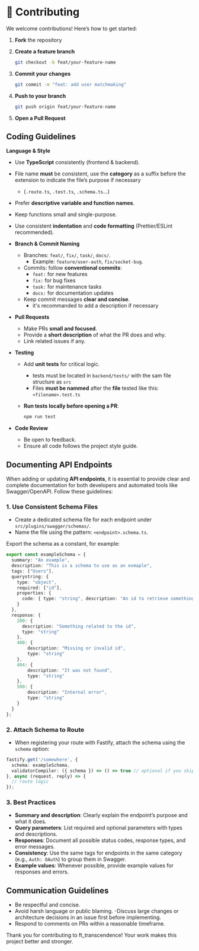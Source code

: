 # 🤝 Contributing

We welcome contributions!
Here’s how to get started:

1. **Fork** the repository
2. **Create a feature branch**

   ```bash
   git checkout -b feat/your-feature-name
   ```
3. **Commit your changes**

   ```bash
   git commit -m "feat: add user matchmaking"
   ```
4. **Push to your branch**

   ```bash
   git push origin feat/your-feature-name
   ```
5. **Open a Pull Request**

## Coding Guidelines

 **Language & Style**
  * Use **TypeScript** consistently (frontend & backend).
  * File name **must** be consistent, use the **category** as a suffix before the extension to indicate the file’s purpose if necessary
	* (`.route.ts`, `.test.ts`, `.schema.ts`...)
  * Prefer **descriptive variable and function names**.
  * Keep functions small and single-purpose.
  * Use consistent **indentation** and **code formatting** (Prettier/ESLint recommended).

* **Branch & Commit Naming**
  * Branches: `feat/`, `fix/`, `task/`, `docs/`.
    * Example: `feature/user-auth`, `fix/socket-bug`.
  * Commits: follow **conventional commits**:
    * `feat:` for new features
    * `fix:` for bug fixes
    * `task:` for maintenance tasks
    * `docs:` for documentation updates
  * Keep commit messages **clear and concise**.
	* it's recommanded to add a description if necessary

* **Pull Requests**
  * Make PRs **small and focused**.
  * Provide a **short description** of what the PR does and why.
  * Link related issues if any.

* **Testing**
  * Add **unit tests** for critical logic.
	* tests must be located in `backend/tests/` with the sam file structure as `src`
	* Files **must be nammed** after the **file** tested like this: `<filename>.test.ts`
   
  * **Run tests locally before opening a PR**:
  
    ```bash
    npm run test
    ```

* **Code Review**
  * Be open to feedback.
  * Ensure all code follows the project style guide.

## Documenting API Endpoints
When adding or updating **API endpoints**, it is essential to provide clear and complete documentation for both developers and automated tools like Swagger/OpenAPI. Follow these guidelines:
### 1. Use Consistent Schema Files

- Create a dedicated schema file for each endpoint under `src/plugins/swagger/schemas/`.
- Name the file using the pattern: `<endpoint>.schema.ts`.

Export the schema as a constant, for example:
```ts
export const exampleSchema = {
  summary: "An example",
  description: "This is a schema to use as an exmaple",
  tags: ["Users"],
  querystring: {
    type: "object",
    required: ["id"],
    properties: {
      code: { type: "string", description: "An id to retrieve something" }
    }
  },
  response: {
    200: {
      description: "Something related to the id",
      type: "string"
    },
    400: {
		description: "Missing or invalid id",
		type: "string"
	},
    404: {
		description: "It was not found",
		type: "string"
	},
    500: {
    	description: "Internal error",
		type: "string"
    }
  }
};
```

### 2. Attach Schema to Route
- When registering your route with Fastify, attach the schema using the `schema` option:
```ts
fastify.get('/somewhere', {
  schema: exampleSchema,
  validatorCompiler: ({ schema }) => () => true // optional if you skip validation
}, async (request, reply) => {
  // route logic
});
```

### 3. Best Practices

-  **Summary and description**: Clearly explain the endpoint’s purpose and what it does.
- **Query parameters**: List required and optional parameters with types and descriptions.
- **Responses**: Document all possible status codes, response types, and error messages.
- **Consistency**: Use the same tags for endpoints in the same category (e.g., `Auth: OAuth`) to group them in Swagger.
- **Example values**: Whenever possible, provide example values for responses and errors.

## Communication Guidelines

- Be respectful and concise.
- Avoid harsh language or public blaming.
-Discuss large changes or architecture decisions in an issue first before implementing.
- Respond to comments on PRs within a reasonable timeframe.

Thank you for contributing to ft_transcendence! Your work makes this project better and stronger.